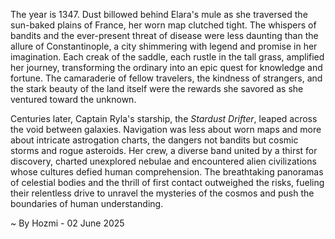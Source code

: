 
The year is 1347.  Dust billowed behind Elara's mule as she traversed the sun-baked plains of France, her worn map clutched tight.  The whispers of bandits and the ever-present threat of disease were less daunting than the allure of Constantinople, a city shimmering with legend and promise in her imagination. Each creak of the saddle, each rustle in the tall grass, amplified her journey, transforming the ordinary into an epic quest for knowledge and fortune.  The camaraderie of fellow travelers, the kindness of strangers, and the stark beauty of the land itself were the rewards she savored as she ventured toward the unknown.

Centuries later, Captain Ryla's starship, the *Stardust Drifter*, leaped across the void between galaxies.  Navigation was less about worn maps and more about intricate astrogation charts, the dangers not bandits but cosmic storms and rogue asteroids. Her crew, a diverse band united by a thirst for discovery, charted unexplored nebulae and encountered alien civilizations whose cultures defied human comprehension.  The breathtaking panoramas of celestial bodies and the thrill of first contact outweighed the risks, fueling their relentless drive to unravel the mysteries of the cosmos and push the boundaries of human understanding.

~ By Hozmi - 02 June 2025
